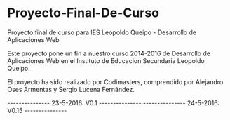 # Proyecto-Final-De-Curso
Proyecto final de curso para IES Leopoldo Queipo - Desarrollo de Aplicaciones Web

Este proyecto pone un fin a nuestro curso 2014-2016 de Desarrollo de Aplicaciones Web en el Instituto de Educacion Secundaria
Leopoldo Queipo.

El proyecto ha sido realizado por Codimasters, comprendido por Alejandro Oses Armentas y Sergio Lucena Fernández.

*---------------*
23-5-2016: V0.1
*---------------*
*---------------*
24-5-2016: V0.15
*---------------*
